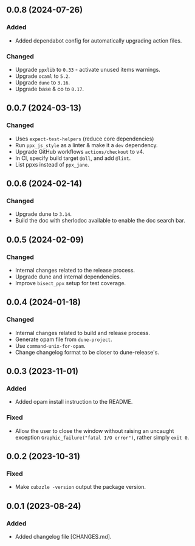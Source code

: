 ## 0.0.8 (2024-07-26)

### Added

- Added dependabot config for automatically upgrading action files.

### Changed

- Upgrade `ppxlib` to `0.33` - activate unused items warnings.
- Upgrade `ocaml` to `5.2`.
- Upgrade `dune` to `3.16`.
- Upgrade base & co to `0.17`.

## 0.0.7 (2024-03-13)

### Changed

- Uses `expect-test-helpers` (reduce core dependencies)
- Run `ppx_js_style` as a linter & make it a `dev` dependency.
- Upgrade GitHub workflows `actions/checkout` to v4.
- In CI, specify build target `@all`, and add `@lint`.
- List ppxs instead of `ppx_jane`.

## 0.0.6 (2024-02-14)

### Changed

- Upgrade dune to `3.14`.
- Build the doc with sherlodoc available to enable the doc search bar.

## 0.0.5 (2024-02-09)

### Changed

- Internal changes related to the release process.
- Upgrade dune and internal dependencies.
- Improve `bisect_ppx` setup for test coverage.

## 0.0.4 (2024-01-18)

### Changed

- Internal changes related to build and release process.
- Generate opam file from `dune-project`.
- Use `command-unix-for-opam`.
- Change changelog format to be closer to dune-release's.

## 0.0.3 (2023-11-01)

### Added

- Added opam install instruction to the README.

### Fixed

- Allow the user to close the window without raising an uncaught exception
  `Graphic_failure("fatal I/O error")`, rather simply `exit 0`.

## 0.0.2 (2023-10-31)

### Fixed

- Make `cubzzle -version` output the package version.

## 0.0.1 (2023-08-24)

### Added

- Added changelog file [CHANGES.md].
